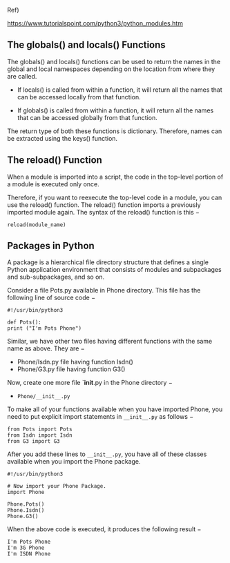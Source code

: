 Ref)

https://www.tutorialspoint.com/python3/python_modules.htm

## The globals() and locals() Functions

The globals() and locals() functions can be used to return the names in the global and local namespaces depending on the location from where they are called.

* If locals() is called from within a function, it will return all the names that can be accessed locally from that function.

* If globals() is called from within a function, it will return all the names that can be accessed globally from that function.

The return type of both these functions is dictionary. Therefore, names can be extracted using the keys() function.

## The reload() Function

When a module is imported into a script, the code in the top-level portion of a module is executed only once.

Therefore, if you want to reexecute the top-level code in a module, you can use the reload() function. The reload() function imports a previously imported module again. The syntax of the reload() function is this −

```
reload(module_name)
```

## Packages in Python

A package is a hierarchical file directory structure that defines a single Python application environment that consists of modules and subpackages and sub-subpackages, and so on.

Consider a file Pots.py available in Phone directory. This file has the following line of source code −

```
#!/usr/bin/python3

def Pots():
print ("I'm Pots Phone")
```

Similar, we have other two files having different functions with the same name as above. They are −

* Phone/Isdn.py file having function Isdn()
* Phone/G3.py file having function G3()

Now, create one more file `__init__.py in the Phone directory −

* `Phone/__init__.py`

To make all of your functions available when you have imported Phone, you need to put explicit import statements in `__init__.py` as follows −

```
from Pots import Pots
from Isdn import Isdn
from G3 import G3
```

After you add these lines to `__init__.py`, you have all of these classes available when you import the Phone package.

```
#!/usr/bin/python3

# Now import your Phone Package.
import Phone

Phone.Pots()
Phone.Isdn()
Phone.G3()
```

When the above code is executed, it produces the following result −

```
I'm Pots Phone
I'm 3G Phone
I'm ISDN Phone
```
